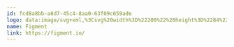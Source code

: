 ```yaml
---
id: fcd8a8bb-a8d7-45c4-8aa0-63f09c659ade
logo: data:image/svg+xml,%3Csvg%20width%3D%22200%22%20height%3D%2284%22%20viewBox%3D%220%200%20200%2084%22%20fill%3D%22none%22%20xmlns%3D%22http%3A%2F%2Fwww.w3.org%2F2000%2Fsvg%22%3E%0A%3Cpath%20d%3D%22M64.907%2038.4681V34.4938H72.3827V32.0487H62.2335V46.8707H64.907V40.9133H71.5766V38.4681H64.907Z%22%20fill%3D%22%237A8AA0%22%2F%3E%0A%3Cpath%20d%3D%22M74.3514%2036.0009V46.871H76.9824V36.0009H74.3514Z%22%20fill%3D%22%237A8AA0%22%2F%3E%0A%3Cpath%20fill-rule%3D%22evenodd%22%20clip-rule%3D%22evenodd%22%20d%3D%22M89.3029%2048.3143C89.3029%2049.0257%2089.145%2049.6166%2088.827%2050.0909C88.509%2050.5652%2088.1019%2050.9373%2087.6056%2051.2092C87.1094%2051.4811%2086.5484%2051.6733%2085.9286%2051.7837C85.3068%2051.8961%2084.6992%2051.9513%2084.1058%2051.9513C83.4435%2051.9513%2082.7832%2051.9023%2082.129%2051.8041C81.4728%2051.706%2080.8631%2051.4566%2080.296%2051.0517C79.8829%2050.7594%2079.5608%2050.418%2079.334%2050.0275C79.1071%2049.637%2078.9917%2049.1853%2078.9917%2048.668C78.9917%2048.1937%2079.1031%2047.7582%2079.3239%2047.3616C79.5446%2046.965%2079.8626%2046.6624%2080.2758%2046.4519C79.9315%2046.2576%2079.6641%2045.9877%2079.4778%2045.6463C79.2915%2045.3049%2079.1983%2044.9533%2079.1983%2044.5894C79.1983%2043.6551%2079.6256%2042.9252%2080.4824%2042.3937C80.1502%2042.0584%2079.8889%2041.67%2079.6965%2041.2222C79.502%2040.7765%2079.4069%2040.2757%2079.4069%2039.7176C79.4069%2039.0756%2079.5244%2038.5052%2079.7593%2038.0023C79.9942%2037.4993%2080.3122%2037.0823%2080.7133%2036.747C81.1143%2036.4117%2081.5801%2036.1582%2082.1108%2035.9844C82.6415%2035.8107%2083.2106%2035.7228%2083.8182%2035.7228C84.2597%2035.7228%2084.6891%2035.7821%2085.1023%2035.9006C85.5154%2036.0192%2085.9023%2036.1828%2086.2628%2036.3913C86.4977%2035.917%2086.8076%2035.5735%2087.1945%2035.3568C87.5813%2035.1401%2088.0027%2035.0338%2088.4583%2035.0338H88.8108C88.9627%2035.0338%2089.0801%2035.0481%2089.1632%2035.0747V37.1027L88.9566%2037.0823C88.6528%2037.0823%2088.3793%2037.1313%2088.1383%2037.2295C87.8973%2037.3276%2087.7332%2037.5096%2087.6523%2037.7733C88.0249%2038.3866%2088.2113%2039.0408%2088.2113%2039.738C88.2113%2040.3656%2088.0897%2040.9237%2087.8487%2041.4103C87.6077%2041.8989%2087.2857%2042.3099%2086.8867%2042.6431C86.4856%2042.9784%2086.0198%2043.236%2085.4891%2043.4159C84.9564%2043.5979%2084.4015%2043.6878%2083.8222%2043.6878C83.2146%2043.6878%2082.6354%2043.5897%2082.0824%2043.3954C81.9589%2043.4649%2081.8373%2043.5672%2081.7199%2043.698C81.6024%2043.8309%2081.5437%2043.9883%2081.5437%2044.1682C81.5437%2044.4892%2081.6713%2044.7018%2081.9265%2044.8061C82.1817%2044.9104%2082.447%2044.9635%2082.7245%2044.9635H84.5048C84.7661%2044.9635%2085.0496%2044.9676%2085.3534%2044.9737C85.6572%2044.9819%2085.9651%2045.0085%2086.275%2045.0575C86.5849%2045.1066%2086.8886%2045.1802%2087.1864%2045.2763C87.4841%2045.3744%2087.7555%2045.5134%2088.0047%2045.6934C88.4745%2046.0143%2088.8087%2046.3987%2089.0092%2046.8423C89.2037%2047.2962%2089.3029%2047.7848%2089.3029%2048.3143ZM86.8603%2048.3777C86.8603%2048.0424%2086.7712%2047.7848%2086.5909%2047.6049C86.4107%2047.4229%2086.194%2047.2921%2085.9387%2047.2083C85.6836%2047.1245%2085.4061%2047.0754%2085.1104%2047.0631C84.8126%2047.0488%2084.5413%2047.0427%2084.2921%2047.0427H82.2627C81.9852%2047.1265%2081.7543%2047.2839%2081.568%2047.5129C81.3817%2047.7439%2081.2885%2048.0322%2081.2885%2048.3797C81.2885%2048.7273%2081.3817%2048.9992%2081.568%2049.1955C81.7543%2049.3897%2081.9852%2049.541%2082.2627%2049.6452C82.5381%2049.7495%2082.8359%2049.8149%2083.1538%2049.8435C83.4718%2049.8721%2083.7554%2049.8844%2084.0025%2049.8844C84.2637%2049.8844%2084.5615%2049.8742%2084.8937%2049.8538C85.2258%2049.8333%2085.5357%2049.774%2085.8253%2049.6759C86.115%2049.5777%2086.3601%2049.4285%2086.5606%2049.2261C86.7591%2049.0217%2086.8603%2048.7396%2086.8603%2048.3777ZM85.72%2039.7216C85.72%2039.1369%2085.5499%2038.6524%2085.2116%2038.268C84.8734%2037.8837%2084.4076%2037.6936%2083.8141%2037.6936C83.2207%2037.6936%2082.7548%2037.8858%2082.4166%2038.268C82.0783%2038.6504%2081.9083%2039.1349%2081.9083%2039.7216C81.9083%2040.3063%2082.0763%2040.7888%2082.4166%2041.165C82.7548%2041.5411%2083.2207%2041.7292%2083.8141%2041.7292C84.4076%2041.7292%2084.8734%2041.5411%2085.2116%2041.165C85.5519%2040.7888%2085.72%2040.3084%2085.72%2039.7216Z%22%20fill%3D%22%237A8AA0%22%2F%3E%0A%3Cpath%20d%3D%22M103.511%2040.1179V46.8747H106.083V39.5373C106.083%2038.4067%20105.789%2037.4929%20105.202%2036.7876C104.615%2036.0823%20103.742%2035.7306%20102.581%2035.7306C101.85%2035.7306%20101.204%2035.8839%20100.645%2036.1906C100.086%2036.4972%2099.6484%2036.9368%2099.3304%2037.5072C99.055%2036.9511%2098.6601%2036.5136%2098.1497%2036.2008C97.6392%2035.888%2097.0033%2035.7306%2096.2437%2035.7306C95.5267%2035.7306%2094.911%2035.89%2094.4007%2036.211C93.8903%2036.532%2093.4832%2036.9429%2093.1793%2037.4438L92.9728%2036.0004H90.8198V46.8686H93.388V40.9316C93.388%2040.5963%2093.4285%2040.257%2093.5115%2039.9073C93.5945%2039.5598%2093.7242%2039.2429%2093.9044%2038.9567C94.0827%2038.6725%2094.3055%2038.4415%2094.5667%2038.2677C94.828%2038.0939%2095.146%2038.006%2095.5186%2038.006C96.1668%2038.006%2096.6063%2038.1921%2096.8332%2038.5601C97.062%2038.9301%2097.1755%2039.4494%2097.1755%2040.1179V46.8686H99.7437V40.9316C99.7437%2040.5963%2099.7842%2040.257%2099.8672%2039.9073C99.9502%2039.5598%20100.078%2039.2429%20100.25%2038.9567C100.422%2038.6725%20100.641%2038.4415%20100.902%2038.2677C101.163%2038.0939%20101.481%2038.006%20101.854%2038.006C102.502%2038.006%20102.942%2038.1921%20103.169%2038.5601C103.397%2038.9301%20103.511%2039.4494%20103.511%2040.1179Z%22%20fill%3D%22%237A8AA0%22%2F%3E%0A%3Cpath%20fill-rule%3D%22evenodd%22%20clip-rule%3D%22evenodd%22%20d%3D%22M117.843%2041.5205C117.828%2041.6186%20117.822%2041.7085%20117.822%2041.7924V42.2523H110.616C110.616%2042.6715%20110.681%2043.0681%20110.813%2043.4442C110.944%2043.8204%20111.143%2044.1332%20111.402%2044.3847C111.596%2044.5666%20111.821%2044.722%20112.076%2044.8549C112.332%2044.9878%20112.637%2045.0532%20112.998%2045.0532C113.371%2045.0532%20113.678%2045.0143%20113.919%2044.9387C114.16%2044.863%20114.379%2044.7261%20114.572%2044.5319C114.819%2044.2804%20114.993%2043.9737%20115.09%2043.6119H117.575C117.547%2043.9328%20117.44%2044.2845%20117.253%2044.6688C117.067%2045.0532%20116.87%2045.368%20116.664%2045.6195C116.208%2046.1633%20115.663%2046.5538%20115.027%2046.791C114.391%2047.0281%20113.729%2047.1467%20113.04%2047.1467C112.293%2047.1467%20111.649%2047.024%20111.104%2046.7808C110.557%2046.5374%20110.071%2046.2124%20109.644%2045.8096C109.105%2045.2801%20108.694%2044.6463%20108.41%2043.9084C108.127%2043.1703%20107.985%2042.3546%20107.985%2041.4632C107.985%2040.5862%20108.113%2039.7725%20108.368%2039.0283C108.623%2038.2821%20109.014%2037.6463%20109.537%2037.1147C109.938%2036.6976%20110.424%2036.3624%20110.997%2036.111C111.57%2035.8595%20112.228%2035.7347%20112.976%2035.7347C113.778%2035.7347%20114.521%2035.8983%20115.214%2036.2254C115.902%2036.5525%20116.469%2037.0575%20116.913%2037.7403C117.312%2038.3393%20117.567%2038.9506%20117.679%2039.5701C117.786%2040.1855%20117.843%2040.8376%20117.843%2041.5205ZM115.254%2040.349C115.238%2039.5558%20115.017%2038.9199%20114.59%2038.4477C114.412%2038.2535%20114.187%2038.1001%20113.917%2037.9877C113.648%2037.8773%20113.328%2037.8201%20112.953%2037.8201C112.554%2037.8201%20112.202%2037.8978%20111.896%2038.0511C111.594%2038.2044%20111.343%2038.4068%20111.151%2038.6583C110.956%2038.8954%20110.819%2039.1469%20110.736%2039.4106C110.655%2039.6743%20110.604%2039.9892%20110.592%2040.3511H115.254V40.349Z%22%20fill%3D%22%237A8AA0%22%2F%3E%0A%3Cpath%20d%3D%22M126.439%2040.2021V46.869H129.029V39.6154C129.029%2039.0573%20128.946%2038.538%20128.78%2038.0576C128.614%2037.5771%20128.375%2037.1662%20128.065%2036.8248C127.753%2036.4833%20127.372%2036.2155%20126.925%2036.0193C126.477%2035.8251%20125.963%2035.7269%20125.382%2035.7269C124.762%2035.7269%20124.158%2035.8639%20123.571%2036.1358C122.984%2036.4077%20122.532%2036.8309%20122.214%2037.4013L122.027%2036.0009H119.852V46.871H122.441V42.4387C122.441%2041.9787%20122.454%2041.4819%20122.483%2040.9443C122.51%2040.4086%20122.613%2039.9384%20122.793%2039.5336C122.973%2039.1288%20123.214%2038.7976%20123.518%2038.54C123.822%2038.2824%20124.203%2038.1536%20124.658%2038.1536C125.349%2038.1536%20125.817%2038.3356%20126.066%2038.6975C126.313%2039.0593%20126.439%2039.5622%20126.439%2040.2021Z%22%20fill%3D%22%237A8AA0%22%2F%3E%0A%3Cpath%20d%3D%22M137.767%2046.7257C137.021%2046.9199%20136.281%2047.018%20135.55%2047.018C134.459%2047.018%20133.645%2046.7216%20133.106%2046.1287C132.567%2045.5359%20132.298%2044.7181%20132.298%2043.6734V38.1535H130.329V36.0007H132.298V33.2408L134.887%2032.5927V36.0007H137.6V38.1535H134.887V43.4424C134.887%2043.8615%20134.981%2044.164%20135.176%2044.3521C135.37%2044.5402%20135.674%2044.6343%20136.087%2044.6343C136.363%2044.6343%20136.622%2044.6282%20136.863%2044.6138C137.104%2044.5995%20137.404%2044.5729%20137.764%2044.53V46.7257H137.767Z%22%20fill%3D%22%237A8AA0%22%2F%3E%0A%3Cpath%20d%3D%22M75.6623%2032.0614C76.5454%2032.0614%2077.1975%2032.7769%2077.1975%2033.5906C77.1975%2034.4431%2076.5454%2035.081%2075.6623%2035.081C74.761%2035.081%2074.127%2034.4431%2074.127%2033.5906C74.127%2032.7769%2074.761%2032.0614%2075.6623%2032.0614Z%22%20fill%3D%22%237A8AA0%22%2F%3E%0A%3C%2Fsvg%3E%0A
name: Figment
link: https://figment.io/
---
```

